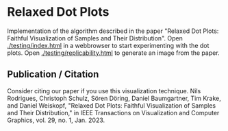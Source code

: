# Relaxed Dot Plots
Implementation of the algorithm described in the paper "Relaxed Dot Plots: Faithful Visualization of Samples and Their Distribution".
Open [./testing/index.html](https://nilsrodrigues.github.io/relaxed-dot-plots/testing/index.html) in a webbrowser to start experimenting with the dot plots.
Open [./testing/replicability.html](https://nilsrodrigues.github.io/relaxed-dot-plots/testing/replicability.html) to generate an image from the paper.

## Publication / Citation
Consider citing our paper if you use this visualization technique.
Nils Rodrigues, Christoph Schulz, Sören Döring, Daniel Baumgartner, Tim Krake, and Daniel Weiskopf, "Relaxed Dot Plots: Faithful Visualization of Samples and Their Distribution," in IEEE Transactions on Visualization and Computer Graphics, vol. 29, no. 1, Jan. 2023.
